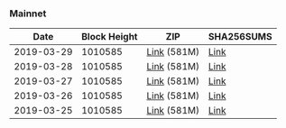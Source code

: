 ### Mainnet

|    Date    | Block Height | ZIP | SHA256SUMS |
| ---------- | ------------ | --- | ---------- |
| 2019-03-29 | 1010585 | [Link](https://s3-ap-southeast-2.amazonaws.com/ion-bootstrap/mainnet/2019-03-29/bootstrap.dat.zip) (581M) | [Link](https://s3-ap-southeast-2.amazonaws.com/ion-bootstrap/mainnet/2019-03-29/SHA256SUMS) |
| 2019-03-28 | 1010585 | [Link](https://s3-ap-southeast-2.amazonaws.com/ion-bootstrap/mainnet/2019-03-28/bootstrap.dat.zip) (581M) | [Link](https://s3-ap-southeast-2.amazonaws.com/ion-bootstrap/mainnet/2019-03-28/SHA256SUMS) |
| 2019-03-27 | 1010585 | [Link](https://s3-ap-southeast-2.amazonaws.com/ion-bootstrap/mainnet/2019-03-27/bootstrap.dat.zip) (581M) | [Link](https://s3-ap-southeast-2.amazonaws.com/ion-bootstrap/mainnet/2019-03-27/SHA256SUMS) |
| 2019-03-26 | 1010585 | [Link](https://s3-ap-southeast-2.amazonaws.com/ion-bootstrap/mainnet/2019-03-26/bootstrap.dat.zip) (581M) | [Link](https://s3-ap-southeast-2.amazonaws.com/ion-bootstrap/mainnet/2019-03-26/SHA256SUMS) |
| 2019-03-25 | 1010585 | [Link](https://s3-ap-southeast-2.amazonaws.com/ion-bootstrap/mainnet/2019-03-25/bootstrap.dat.zip) (581M) | [Link](https://s3-ap-southeast-2.amazonaws.com/ion-bootstrap/mainnet/2019-03-25/SHA256SUMS) |
